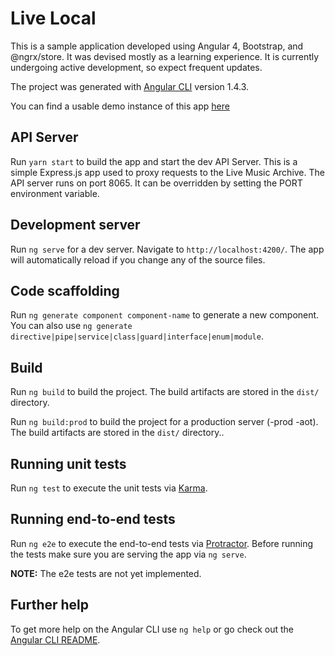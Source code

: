 # Live Local
This is a sample application developed using Angular 4, Bootstrap, and @ngrx/store. It was devised mostly as a learning experience. It is currently undergoing active development, so expect frequent updates.

The project was generated with [Angular CLI](https://github.com/angular/angular-cli) version 1.4.3.

You can find a usable demo instance of this app [here](http://livlocl.heroku.com)

## API Server

Run `yarn start` to build the app and start the dev API Server. This is a simple Express.js app used to proxy requests to the Live Music Archive. The API server runs on port 8065. It can be overridden by setting the PORT environment variable.  

## Development server

Run `ng serve` for a dev server. Navigate to `http://localhost:4200/`. The app will automatically reload if you change any of the source files.

## Code scaffolding

Run `ng generate component component-name` to generate a new component. You can also use `ng generate directive|pipe|service|class|guard|interface|enum|module`.

## Build

Run `ng build` to build the project. The build artifacts are stored in the `dist/` directory.

Run `ng build:prod` to build the project for a production server (-prod -aot). The build artifacts are stored in the `dist/` directory..

## Running unit tests

Run `ng test` to execute the unit tests via [Karma](https://karma-runner.github.io).

## Running end-to-end tests

Run `ng e2e` to execute the end-to-end tests via [Protractor](http://www.protractortest.org/).
Before running the tests make sure you are serving the app via `ng serve`.

**NOTE:** The e2e tests are not yet implemented. 

## Further help

To get more help on the Angular CLI use `ng help` or go check out the [Angular CLI README](https://github.com/angular/angular-cli/blob/master/README.md).
